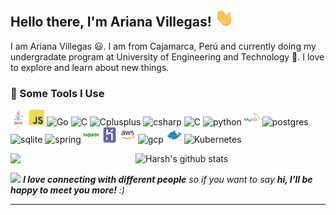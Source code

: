 <h2> Hello there, I'm Ariana Villegas! <img src="https://raw.githubusercontent.com/ABSphreak/ABSphreak/master/gifs/Hi.gif" width="30px"></h2>

I am Ariana Villegas 😃. I am from Cajamarca, Perú and currently doing my undergradate program at University of Engineering and Technology 🏫. I love to explore and learn about new things.

<h3>🚀 Some Tools I Use</h3>
<p align="left">
<img src="https://raw.githubusercontent.com/devicons/devicon/master/icons/java/java-original-wordmark.svg" alt="java" width="25" height="25" />
<img src="https://raw.githubusercontent.com/devicons/devicon/master/icons/javascript/javascript-original.svg" alt="javascript" width="25" height="25" />
<img src="https://cdn.jsdelivr.net/gh/devicons/devicon/icons/go/go-original.svg" alt="Go" width="25" height="25" />
<img src="https://cdn.jsdelivr.net/gh/devicons/devicon/icons/c/c-original.svg" alt="C" width="25" height="25" />
<img src="https://cdn.jsdelivr.net/gh/devicons/devicon/icons/cplusplus/cplusplus-original.svg" alt="Cplusplus" width="25" height="25" />
<img src="https://cdn.jsdelivr.net/gh/devicons/devicon/icons/csharp/csharp-original.svg" alt="csharp" width="25" height="25" />
<img src="https://cdn.jsdelivr.net/gh/devicons/devicon/icons/r/r-original.svg" alt="C" width="25" height="25" />
<img src="https://www.vectorlogo.zone/logos/python/python-icon.svg" alt="python" width="25" height="25" />
<img src="https://raw.githubusercontent.com/devicons/devicon/master/icons/mysql/mysql-original-wordmark.svg" alt="mysql" width="25" height="25" />
<img src="https://www.vectorlogo.zone/logos/postgresql/postgresql-icon.svg" alt="postgres" width="25" height="25" />
<img src="https://www.vectorlogo.zone/logos/sqlite/sqlite-icon.svg" alt="sqlite" width="25" height="25" />
<img src="https://www.vectorlogo.zone/logos/springio/springio-icon.svg" alt="spring" width="25" height="25" />
<img src="https://raw.githubusercontent.com/devicons/devicon/master/icons/nginx/nginx-original.svg" alt="nginx" width="25" height="25" />
<img src="https://raw.githubusercontent.com/devicons/devicon/master/icons/heroku/heroku-plain.svg" alt="heroku" width="25" height="25" />
<img src="https://raw.githubusercontent.com/github/explore/80688e429a7d4ef2fca1e82350fe8e3517d3494d/topics/aws/aws.png" alt="aws" width="25" height="25" />
<img src="https://www.vectorlogo.zone/logos/google_cloud/google_cloud-icon.svg" alt="gcp" width="25" height="25" />
<img src="https://raw.githubusercontent.com/devicons/devicon/master/icons/docker/docker-original.svg" alt="Docker" width="25" height="25" />
<img src="https://www.vectorlogo.zone/logos/kubernetes/kubernetes-icon.svg" alt="Kubernetes" width="25" height="25" />
</p>

<img align='left' src='https://user-images.githubusercontent.com/5713670/87202985-820dcb80-c2b6-11ea-9f56-7ec461c497c3.gif' width='200"'>

![Harsh's github stats](https://github-readme-stats.vercel.app/api?username=ArianaVillegas&hide=["issues"]&show_icons=true)

<img src="https://media.giphy.com/media/LnQjpWaON8nhr21vNW/giphy.gif" width="60"> <em><b>I love connecting with different people</b> so if you want to say <b>hi, I'll be happy to meet you more!</b> :)</em>

---
